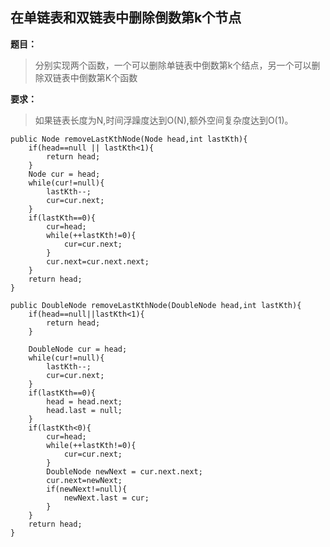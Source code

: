 ## 在单链表和双链表中删除倒数第k个节点

**题目：**
>分别实现两个函数，一个可以删除单链表中倒数第k个结点，另一个可以删除双链表中倒数第K个函数

**要求：**
>如果链表长度为N,时间浮躁度达到O(N),额外空间复杂度达到O(1)。


```
public Node removeLastKthNode(Node head,int lastKth){
	if(head==null || lastKth<1){
		return head;
	}
	Node cur = head;
	while(cur!=null){
		lastKth--;
		cur=cur.next;
	}
	if(lastKth==0){
		cur=head;
		while(++lastKth!=0){
			cur=cur.next;
		}
		cur.next=cur.next.next;
	}
	return head;
}
```

```
public DoubleNode removeLastKthNode(DoubleNode head,int lastKth){
	if(head==null||lastKth<1){
		return head;
	}
	
	DoubleNode cur = head;
	while(cur!=null){
		lastKth--;
		cur=cur.next;
	}
	if(lastKth==0){
		head = head.next;
		head.last = null;
	}
	if(lastKth<0){
		cur=head;
		while(++lastKth!=0){
			cur=cur.next;
		}
		DoubleNode newNext = cur.next.next;
		cur.next=newNext;
		if(newNext!=null){
			newNext.last = cur;
		}
	}
	return head;
}
```